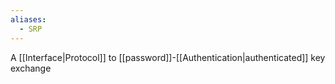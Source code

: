 ```yaml
---
aliases:
  - SRP
---
```

A [[Interface|Protocol]] to [[password]]-[[Authentication|authenticated]] key exchange
